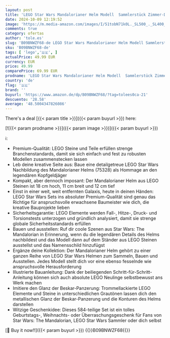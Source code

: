 ```yaml
---
layout: post
title: 'LEGO Star Wars Mandalorianer Helm Modell  Sammlerstück Zimmer-Deko und ein tolles Geschenk für Erwachsene  Bausatz  Männer  Frauen  Mama  Papa  Sammler-Geschenkidee 75328'
date: 2024-10-09 12:19:52
image: 'https://m.media-amazon.com/images/I/51tobN71k0L._SL500_._SL400_.jpg'
comments: true
category: ofertas
author: 'tole.es'
slug: 'B09BNWZF68-de LEGO Star Wars Mandalorianer Helm Modell Sammlerstück...'
sku: 'B09BNWZF68-de'
tags: [ 'lego','🇩🇪', ]
actualPrice: 49.99 EUR
currency: EUR
price: 49.99
comparePrice: 69.99 EUR
prodname: 'LEGO Star Wars Mandalorianer Helm Modell  Sammlerstück Zimmer-Deko und ein tolles Geschenk für Erwachsene  Bausatz  Männer  Frauen  Mama  Papa  Sammler-Geschenkidee 75328'
country: 'de'
flag: '🇩🇪'
brand: ''
buyurl: 'https://www.amazon.de/dp/B09BNWZF68/?tag=tolees0ca-21'
descuento: '28.58'
average: '48.5004347826086'
---
```


There's a deal [{{< param title >}}]({{< param buyurl >}})  here:

[![{{< param prodname >}}]({{< param image >}})]({{< param buyurl >}})

ℹ️:

- Premium-Qualität: LEGO Steine und Teile erfüllen strenge Branchenstandards, damit sie sich einfach und fest zu robusten Modellen zusammenstecken lassen
- Leb deine kreative Seite aus: Baue eine detailgetreue LEGO Star Wars Nachbildung des Mandalorianer Helms (75328) als Hommage an den legendären Kopfgeldjäger
- Kompakt, aber dennoch imposant: Der Mandalorianer Helm aus LEGO Steinen ist 18 cm hoch, 11 cm breit und 12 cm tief
- Einst in einer weit, weit entfernten Galaxis, heute in deinen Händen: LEGO Star Wars Sets ins absoluter Premium-Qualität sind genau das Richtige für anspruchsvolle erwachsene Baumeister wie dich, die kreative Bauprojekte lieben
- Sicherheitsgarantie: LEGO Elemente werden Fall-, Hitze-, Druck- und Torsionstests unterzogen und gründlich analysiert, damit sie strenge globale Sicherheitsstandards erfüllen
- Bauen und ausstellen: Ruf dir coole Szenen aus Star Wars: The Mandalorian in Erinnerung, wenn du die legendären Details des Helms nachbildest und das Modell dann auf dem Ständer aus LEGO Steinen ausstellst und das Namensschild hinzufügst
- Ergänze deine Kollektion: Der Mandalorianer Helm gehört zu einer ganzen Reihe von LEGO Star Wars Helmen zum Sammeln, Bauen und Ausstellen. Jedes Modell stellt dich vor eine ebenso fesselnde wie anspruchsvolle Herausforderung
- Illustrierte Bauanleitung: Dank der beiliegenden Schritt-für-Schritt-Anleitung können sich auch absolute LEGO Neulinge selbstbewusst ans Werk machen
- Imitiere den Glanz der Beskar-Panzerung: Trommellackierte LEGO Elemente und Steine in unterschiedlichen Grautönen lassen dich den metallischen Glanz der Beskar-Panzerung und die Konturen des Helms darstellen
- Witzige Geschenkidee: Dieses 584-teilige Set ist ein tolles Geburtstags-, Weihnachts- oder Überraschungsgeschenk für Fans von Star Wars: The Mandalorian, LEGO Star Wars Sammler oder dich selbst

[🛒 Buy it now!!]({{< param buyurl >}})
{{<world>}}B09BNWZF68{{</world>}}
